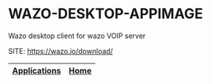 # WAZO-DESKTOP-APPIMAGE
 
 Wazo desktop client for wazo VOIP server
 
 SITE: https://wazo.io/download/

 | [Applications](https://portable-linux-apps.github.io/apps.html) | [Home](https://portable-linux-apps.github.io)
 | --- | --- |
